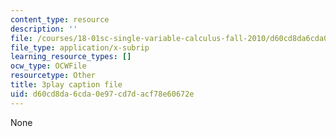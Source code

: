 ```yaml
---
content_type: resource
description: ''
file: /courses/18-01sc-single-variable-calculus-fall-2010/d60cd8da6cda0e97cd7dacf78e60672e_bnhIRhnBa1A.srt
file_type: application/x-subrip
learning_resource_types: []
ocw_type: OCWFile
resourcetype: Other
title: 3play caption file
uid: d60cd8da-6cda-0e97-cd7d-acf78e60672e
---
```

None

